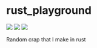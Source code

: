 # rust_playground

![](https://github.com/smklein/rust_playground/workflows/Build/badge.svg)
![](https://github.com/smklein/rust_playground/workflows/Test/badge.svg)
![](https://github.com/smklein/rust_playground/workflows/Clippy/badge.svg)

Random crap that I make in rust
